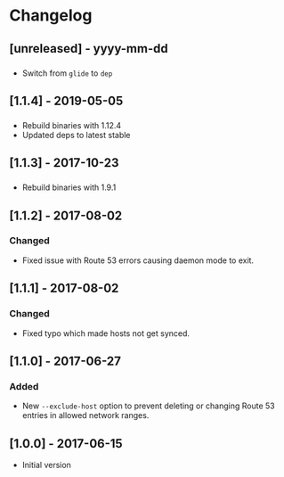 # Changelog

## [unreleased] - yyyy-mm-dd
###
- Switch from `glide` to `dep`

## [1.1.4] - 2019-05-05
###
- Rebuild binaries with 1.12.4
- Updated deps to latest stable

## [1.1.3] - 2017-10-23
###
- Rebuild binaries with 1.9.1

## [1.1.2] - 2017-08-02
### Changed
- Fixed issue with Route 53 errors causing daemon mode to exit.

## [1.1.1] - 2017-08-02
### Changed
- Fixed typo which made hosts not get synced.

## [1.1.0] - 2017-06-27
### Added
- New `--exclude-host` option to prevent deleting or changing Route 53 entries
  in allowed network ranges.

## [1.0.0] - 2017-06-15
- Initial version
